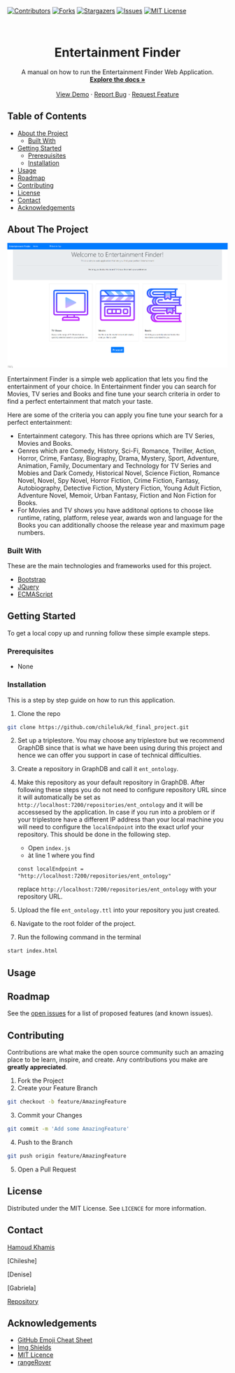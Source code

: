 
[![Contributors][contributors-shield]][contributors-url]
[![Forks][forks-shield]][forks-url]
[![Stargazers][stars-shield]][stars-url]
[![Issues][issues-shield]][issues-url]
[![MIT License][license-shield]][license-url]




<!-- PROJECT LOGO -->
<br />
<p align="center">
  
  <h1 align="center">Entertainment Finder</h1>

  <p align="center">
    A manual on how to run the Entertainment Finder Web Application.
    <br />
    <a href="https://github.com/chileluk/kd_final_project"><strong>Explore the docs »</strong></a>
    <br />
    <br />
    <a href="https://github.com/chileluk/kd_final_project">View Demo</a>
    ·
    <a href="https://github.com/chileluk/kd_final_project/issues">Report Bug</a>
    ·
    <a href="https://github.com/chileluk/kd_final_project/issues">Request Feature</a>
  </p>
</p>



<!-- TABLE OF CONTENTS -->
## Table of Contents

* [About the Project](#about-the-project)
  * [Built With](#built-with)
* [Getting Started](#getting-started)
  * [Prerequisites](#prerequisites)
  * [Installation](#installation)
* [Usage](#usage)
* [Roadmap](#roadmap)
* [Contributing](#contributing)
* [License](#license)
* [Contact](#contact)
* [Acknowledgements](#acknowledgements)



<!-- ABOUT THE PROJECT -->
## About The Project

[![Product Name Screen Shot][product-screenshot]](https://example.com)

Entertainment Finder is a simple web application that lets you find the entertainment of your choice. In Entertainment finder you can search for Movies, TV series and Books and 
fine tune your search criteria in order to find a perfect entertainment that match your taste.

Here are some of the criteria you can apply you fine tune your search for a perfect entertainment:

* Entertainment category. This has three oprions which are TV Series, Movies and Books.
* Genres which are Comedy,
	History, Sci-Fi, Romance, Thriller, Action, Horror, Crime, Fantasy, Biography, Drama, Mystery, Sport, Adventure, Animation, Family, Documentary and Technology for TV Series and Mobies and Dark Comedy, Historical Novel, Science Fiction, Romance Novel, Novel, Spy Novel, Horror Fiction, Crime Fiction, Fantasy, Autobiography, Detective Fiction, Mystery Fiction, Young Adult Fiction, Adventure Novel, Memoir, Urban Fantasy, Fiction and Non Fiction for Books.
* For Movies and TV shows you have additonal options to choose like runtime, rating, platform, relese year, awards won and language for the Books you can additionally choose the release year and maximum page numbers.



### Built With
These are the main technologies and frameworks used for this project.
* [Bootstrap](https://getbootstrap.com)
* [JQuery](https://jquery.com)
* [ECMAScript](http://ecma-international.org)



<!-- GETTING STARTED -->
## Getting Started


To get a local copy up and running follow these simple example steps.

### Prerequisites


* None


### Installation

This is a step by step guide on how to run this application.

1. Clone the repo
```sh
git clone https://github.com/chileluk/kd_final_project.git
```
2. Set up a triplestore. You may choose any triplestore but we recommend GraphDB since that is what we have been using during this project and hence we can offer you support in case of technical difficulties.

3. Create a repository in GraphDB and call it `ent_ontology`.

4. Make this repository as your default repository in GraphDB. After following these steps you do not need to configure repository URL since it will automatically be set as `http://localhost:7200/repositories/ent_ontology` and it will be accessesed by the application. In case if you run into a problem or if your triplestore have a different IP address than your local machine you will need to configure the `localEndpoint` into the exact urlof your repository. This should be done in the following step.

    
    * Open `index.js`
    * àt line 1 where you find
    ```JS
    const localEndpoint = "http://localhost:7200/repositories/ent_ontology"
    ```
    replace `http://localhost:7200/repositories/ent_ontology` with your repository URL.
    
4. Upload the file `ent_ontology.ttl` into your repository you just created.
  
5. Navigate to the root folder of the project.
  
6. Run the following command in the terminal
```sh
start index.html
```
    



<!-- USAGE EXAMPLES -->
## Usage




<!-- ROADMAP -->
## Roadmap

See the [open issues](https://github.com/chileluk/kd_final_project/issues) for a list of proposed features (and known issues).



<!-- CONTRIBUTING -->
## Contributing

Contributions are what make the open source community such an amazing place to be learn, inspire, and create. Any contributions you make are **greatly appreciated**.

1. Fork the Project
2. Create your Feature Branch
```sh
git checkout -b feature/AmazingFeature
```
3. Commit your Changes
```sh
git commit -m 'Add some AmazingFeature'
```
4. Push to the Branch
```sh
git push origin feature/AmazingFeature
```
5. Open a Pull Request



<!-- LICENSE -->
## License

Distributed under the MIT License. See `LICENCE` for more information.



<!-- CONTACT -->
## Contact

[Hamoud Khamis](mailto:h.o.khamis@student.vu.nl)

[Chileshe]

[Denise]

[Gabriela]


[Repository](https://github.com/chileluk/kd_final_project)



<!-- ACKNOWLEDGEMENTS -->
## Acknowledgements
* [GitHub Emoji Cheat Sheet](https://www.webpagefx.com/tools/emoji-cheat-sheet)
* [Img Shields](https://shields.io)
* [MIT Licence](https://choosealicense.com/licenses/mit/)
* [rangeRover](https://github.com/styopdev/rangeRover)





<!-- MARKDOWN LINKS & IMAGES -->
<!-- https://www.markdownguide.org/basic-syntax/#reference-style-links -->
[contributors-shield]: https://img.shields.io/badge/Contributors-4-green?logo=appveyor&style=for-the-badge
[contributors-url]: https://github.com/chileluk/kd_final_project/graphs/contributors
[forks-shield]: https://img.shields.io/badge/Forks-0-green?logo=appveyor&style=for-the-badge
[forks-url]: https://github.com/chileluk/kd_final_project/network/members
[stars-shield]: https://img.shields.io/badge/Stargazers-4-green?logo=appveyor&style=for-the-badge
[stars-url]: https://github.com/chileluk/kd_final_project/stargazers
[issues-shield]: https://img.shields.io/badge/Issues-0-green?logo=appveyor&style=for-the-badge
[issues-url]: https://github.com/chileluk/kd_final_project/issues
[license-shield]: https://img.shields.io/badge/Licence-MIT--Licence-green?logo=appveyor&style=for-the-badge
[license-url]: https://opensource.org/licenses/MIT
[product-screenshot]: /screenshot.png
